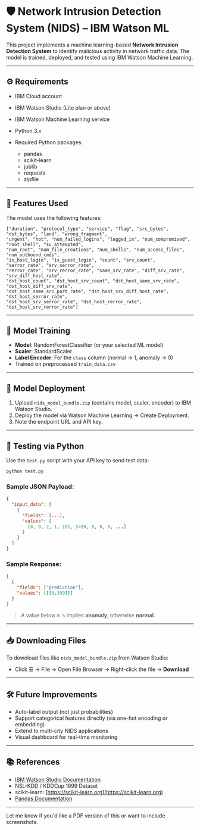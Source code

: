 # 🛡️ Network Intrusion Detection System (NIDS) – IBM Watson ML

This project implements a machine learning-based **Network Intrusion Detection System** to identify malicious activity in network traffic data. The model is trained, deployed, and tested using IBM Watson Machine Learning.

---

## ⚙️ Requirements

* IBM Cloud account
* IBM Watson Studio (Lite plan or above)
* IBM Watson Machine Learning service
* Python 3.x
* Required Python packages:

  * pandas
  * scikit-learn
  * joblib
  * requests
  * zipfile

---

## 📌 Features Used

The model uses the following features:

```
["duration", "protocol_type", "service", "flag", "src_bytes", "dst_bytes", "land", "wrong_fragment",
"urgent", "hot", "num_failed_logins", "logged_in", "num_compromised", "root_shell", "su_attempted",
"num_root", "num_file_creations", "num_shells", "num_access_files", "num_outbound_cmds",
"is_host_login", "is_guest_login", "count", "srv_count", "serror_rate", "srv_serror_rate",
"rerror_rate", "srv_rerror_rate", "same_srv_rate", "diff_srv_rate", "srv_diff_host_rate",
"dst_host_count", "dst_host_srv_count", "dst_host_same_srv_rate", "dst_host_diff_srv_rate",
"dst_host_same_src_port_rate", "dst_host_srv_diff_host_rate", "dst_host_serror_rate",
"dst_host_srv_serror_rate", "dst_host_rerror_rate", "dst_host_srv_rerror_rate"]
```

---

## 🧠 Model Training

* **Model**: RandomForestClassifier (or your selected ML model)
* **Scaler**: StandardScaler
* **Label Encoder**: For the `class` column (normal → 1, anomaly → 0)
* Trained on preprocessed `train_data.csv`

---

## 🚀 Model Deployment

1. Upload `nids_model_bundle.zip` (contains model, scaler, encoder) to IBM Watson Studio.
2. Deploy the model via Watson Machine Learning → Create Deployment.
3. Note the endpoint URL and API key.

---

## 🧪 Testing via Python

Use the `test.py` script with your API key to send test data:

```bash
python test.py
```

### Sample JSON Payload:

```json
{
  "input_data": [
    {
      "fields": [...],
      "values": [
        [0, 0, 2, 1, 181, 5450, 0, 0, 0, ...]
      ]
    }
  ]
}
```

### Sample Response:

```json
[
  {
    "fields": ["prediction"],
    "values": [[[0.399]]]
  }
]
```

> A value below `0.5` implies **anomaly**, otherwise **normal**.

---

## 📥 Downloading Files

To download files like `nids_model_bundle.zip` from Watson Studio:

* Click ☰ → File → Open File Browser → Right-click the file → **Download**

---

## 🛠 Future Improvements

* Auto-label output (not just probabilities)
* Support categorical features directly (via one-hot encoding or embedding)
* Extend to multi-city NIDS applications
* Visual dashboard for real-time monitoring

---

## 📚 References

* [IBM Watson Studio Documentation](https://dataplatform.cloud.ibm.com/docs/)
* NSL-KDD / KDDCup 1999 Dataset
* scikit-learn: [https://scikit-learn.org](https://scikit-learn.org)
* [Pandas Documentation](https://pandas.pydata.org)

---

Let me know if you'd like a PDF version of this or want to include screenshots.
